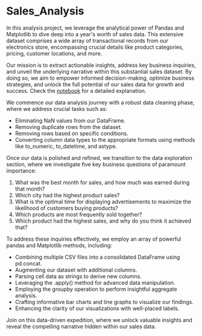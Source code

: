 # Sales_Analysis
In this analysis project, we leverage the analytical power of Pandas and Matplotlib to dive deep into a year's worth of sales data. This extensive dataset comprises a wide array of transactional records from our electronics store, encompassing crucial details like product categories, pricing, customer locations, and more.

Our mission is to extract actionable insights, address key business inquiries, and unveil the underlying narrative within this substantial sales dataset. By doing so, we aim to empower informed decision-making, optimize business strategies, and unlock the full potential of our sales data for growth and success. Check the [notebook](https://github.com/vkquests/Sales_Analysis/blob/main/sales_analysis.ipynb) for a detailed explanation.

We commence our data analysis journey with a robust data cleaning phase, where we address crucial tasks such as:
* Eliminating NaN values from our DataFrame.
* Removing duplicate rows from the dataset.
* Removing rows based on specific conditions.
* Converting column data types to the appropriate formats using methods like to_numeric, to_datetime, and astype.

Once our data is polished and refined, we transition to the data exploration section, where we investigate five key business questions of paramount importance:
1. What was the best month for sales, and how much was earned during that month?
2. Which city had the highest product sales?
3. What is the optimal time for displaying advertisements to maximize the likelihood of customers buying products?
4. Which products are most frequently sold together?
5. Which product had the highest sales, and why do you think it achieved that?

To address these inquiries effectively, we employ an array of powerful pandas and Matplotlib methods, including:
* Combining multiple CSV files into a consolidated DataFrame using pd.concat.
* Augmenting our dataset with additional columns.
* Parsing cell data as strings to derive new columns.
* Leveraging the .apply() method for advanced data manipulation.
* Employing the groupby operation to perform insightful aggregate analysis.
* Crafting informative bar charts and line graphs to visualize our findings.
* Enhancing the clarity of our visualizations with well-placed labels.

Join on this data-driven expedition, where we unlock valuable insights and reveal the compelling narrative hidden within our sales data.
